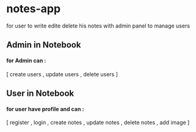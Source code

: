 # notes-app
for user to write  edite delete his notes  with admin panel to manage users 
## Admin in Notebook
#### for Admin can :
[ create users  ,
update users , 
delete users ]
## User in Notebook
#### for user have profile and can :
[ register , 
login , 
create notes , 
update notes , 
delete notes , 
add image  ]


